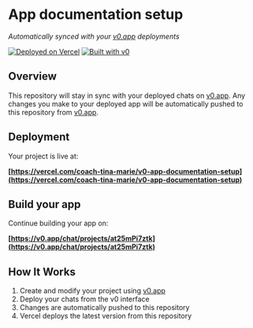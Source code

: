 # App documentation setup

*Automatically synced with your [v0.app](https://v0.app) deployments*

[![Deployed on Vercel](https://img.shields.io/badge/Deployed%20on-Vercel-black?style=for-the-badge&logo=vercel)](https://vercel.com/coach-tina-marie/v0-app-documentation-setup)
[![Built with v0](https://img.shields.io/badge/Built%20with-v0.app-black?style=for-the-badge)](https://v0.app/chat/projects/at25mPi7ztk)

## Overview

This repository will stay in sync with your deployed chats on [v0.app](https://v0.app).
Any changes you make to your deployed app will be automatically pushed to this repository from [v0.app](https://v0.app).

## Deployment

Your project is live at:

**[https://vercel.com/coach-tina-marie/v0-app-documentation-setup](https://vercel.com/coach-tina-marie/v0-app-documentation-setup)**

## Build your app

Continue building your app on:

**[https://v0.app/chat/projects/at25mPi7ztk](https://v0.app/chat/projects/at25mPi7ztk)**

## How It Works

1. Create and modify your project using [v0.app](https://v0.app)
2. Deploy your chats from the v0 interface
3. Changes are automatically pushed to this repository
4. Vercel deploys the latest version from this repository